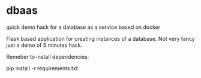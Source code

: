 dbaas
=====

quick demo hack for a database as a service based on docker

Flask based application for creating instances of a database. Not very fancy just a demo of 5 minutes hack.

Remeber to install dependencies:

   pip install -r requirements.txt

